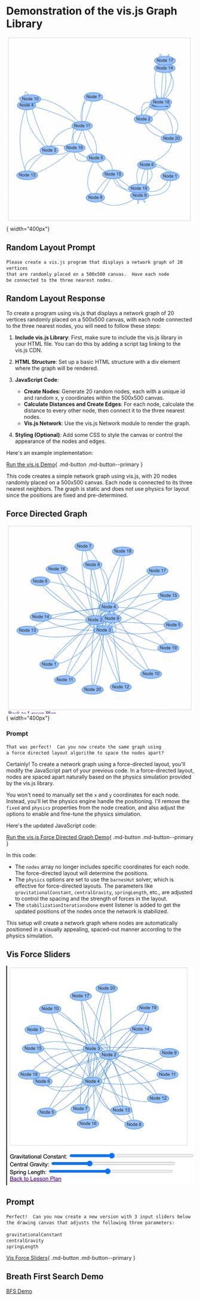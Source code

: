 # Demonstration of the vis.js Graph Library

![](./vis.png){ width="400px"}

## Random Layout Prompt

```linenums="0"
Please create a vis.js program that displays a network graph of 20 vertices
that are randomly placed on a 500x500 canvas.  Have each node
be connected to the three nearest nodes.
```

## Random Layout Response

To create a program using vis.js that displays a network graph of 20 vertices randomly placed on a 500x500 canvas, with each node connected to the three nearest nodes, you will need to follow these steps:

1.  **Include vis.js Library**: First, make sure to include the vis.js library in your HTML file. You can do this by adding a script tag linking to the vis.js CDN.

2.  **HTML Structure**: Set up a basic HTML structure with a div element where the graph will be rendered.

3.  **JavaScript Code**:

    -   **Create Nodes**: Generate 20 random nodes, each with a unique id and random x, y coordinates within the 500x500 canvas.
    -   **Calculate Distances and Create Edges**: For each node, calculate the distance to every other node, then connect it to the three nearest nodes.
    -   **Vis.js Network**: Use the vis.js Network module to render the graph.
4.  **Styling (Optional)**: Add some CSS to style the canvas or control the appearance of the nodes and edges.

Here's an example implementation:

[Run the vis.js Demo](./vis.html){ .md-button .md-button--primary }

This code creates a simple network graph using vis.js, with 20 nodes randomly placed on a 500x500 canvas. Each node is connected to its three nearest neighbors. The graph is static and does not use physics for layout since the positions are fixed and pre-determined.

## Force Directed Graph

![](./vis-force.png) { width="400px"}

### Prompt

```linenums="0"
That was perfect!  Can you now create the same graph using
a force directed layout algorithm to space the nodes apart?
```

Certainly! To create a network graph using a force-directed layout, you'll modify the JavaScript part of your previous code. In a force-directed layout, nodes are spaced apart naturally based on the physics simulation provided by the vis.js library.

You won't need to manually set the `x` and `y` coordinates for each node. Instead, you'll let the physics engine handle the positioning. I'll remove the `fixed` and `physics` properties from the node creation, and also adjust the options to enable and fine-tune the physics simulation.

Here's the updated JavaScript code:

[Run the vis.js Force Directed Graph Demo](./vis-force.html){ .md-button .md-button--primary }

In this code:

-   The `nodes` array no longer includes specific coordinates for each node. The force-directed layout will determine the positions.
-   The `physics` options are set to use the `barnesHut` solver, which is effective for force-directed layouts. The parameters like `gravitationalConstant`, `centralGravity`, `springLength`, etc., are adjusted to control the spacing and the strength of forces in the layout.
-   The `stabilizationIterationsDone` event listener is added to get the updated positions of the nodes once the network is stabilized.

This setup will create a network graph where nodes are automatically positioned in a visually appealing, spaced-out manner according to the physics simulation.

## Vis Force Sliders

![](./vis-force-siders.png)

## Prompt

```linenums=""
Perfect!  Can you now create a new version with 3 input sliders below the drawing canvas that adjusts the following three parameters:

gravitationalConstant
centralGravity
springLength
```

[Vis Force Sliders](./vis-force-sliders.html){ .md-button .md-button--primary }

## Breath First Search Demo

[BFS Demo](./bfs.html)